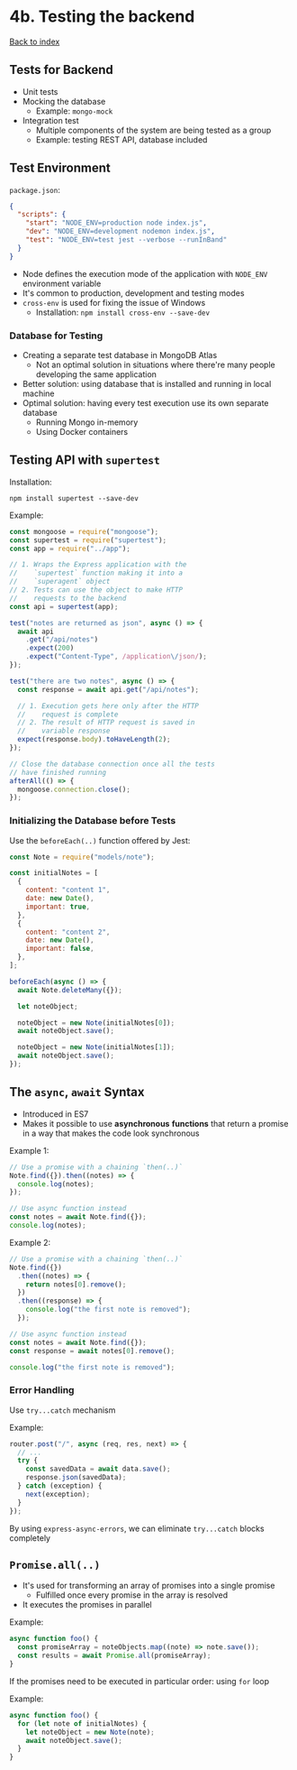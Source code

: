 # 4b. Testing the backend

[Back to index](../README.md)

## Tests for Backend

- Unit tests
- Mocking the database
  - Example: `mongo-mock`
- Integration test
  - Multiple components of the system are being tested as a group
  - Example: testing REST API, database included

## Test Environment

`package.json`:

```json
{
  "scripts": {
    "start": "NODE_ENV=production node index.js",
    "dev": "NODE_ENV=development nodemon index.js",
    "test": "NODE_ENV=test jest --verbose --runInBand"
  }
}
```

- Node defines the execution mode of the application with `NODE_ENV` environment variable
- It's common to production, development and testing modes
- `cross-env` is used for fixing the issue of Windows
  - Installation: `npm install cross-env --save-dev`

### Database for Testing

- Creating a separate test database in MongoDB Atlas
  - Not an optimal solution in situations where there're many people developing the same application
- Better solution: using database that is installed and running in local machine
- Optimal solution: having every test execution use its own separate database
  - Running Mongo in-memory
  - Using Docker containers

## Testing API with `supertest`

Installation:

```shell
npm install supertest --save-dev
```

Example:

```js
const mongoose = require("mongoose");
const supertest = require("supertest");
const app = require("../app");

// 1. Wraps the Express application with the
//    `supertest` function making it into a
//    `superagent` object
// 2. Tests can use the object to make HTTP
//    requests to the backend
const api = supertest(app);

test("notes are returned as json", async () => {
  await api
    .get("/api/notes")
    .expect(200)
    .expect("Content-Type", /application\/json/);
});

test("there are two notes", async () => {
  const response = await api.get("/api/notes");

  // 1. Execution gets here only after the HTTP
  //    request is complete
  // 2. The result of HTTP request is saved in
  //    variable response
  expect(response.body).toHaveLength(2);
});

// Close the database connection once all the tests
// have finished running
afterAll(() => {
  mongoose.connection.close();
});
```

### Initializing the Database before Tests

Use the `beforeEach(..)` function offered by Jest:

```js
const Note = require("models/note");

const initialNotes = [
  {
    content: "content 1",
    date: new Date(),
    important: true,
  },
  {
    content: "content 2",
    date: new Date(),
    important: false,
  },
];

beforeEach(async () => {
  await Note.deleteMany({});

  let noteObject;

  noteObject = new Note(initialNotes[0]);
  await noteObject.save();

  noteObject = new Note(initialNotes[1]);
  await noteObject.save();
});
```

## The `async`, `await` Syntax

- Introduced in ES7
- Makes it possible to use **asynchronous** **functions** that return a promise in a way that makes the code look synchronous

Example 1:

```js
// Use a promise with a chaining `then(..)`
Note.find({}).then((notes) => {
  console.log(notes);
});

// Use async function instead
const notes = await Note.find({});
console.log(notes);
```

Example 2:

```js
// Use a promise with a chaining `then(..)`
Note.find({})
  .then((notes) => {
    return notes[0].remove();
  })
  .then((response) => {
    console.log("the first note is removed");
  });

// Use async function instead
const notes = await Note.find({});
const response = await notes[0].remove();

console.log("the first note is removed");
```

### Error Handling

Use `try...catch` mechanism

Example:

```js
router.post("/", async (req, res, next) => {
  // ...
  try {
    const savedData = await data.save();
    response.json(savedData);
  } catch (exception) {
    next(exception);
  }
});
```

By using `express-async-errors`, we can eliminate `try...catch` blocks completely

## `Promise.all(..)`

- It's used for transforming an array of promises into a single promise
  - Fulfilled once every promise in the array is resolved
- It executes the promises in parallel

Example:

```js
async function foo() {
  const promiseArray = noteObjects.map((note) => note.save());
  const results = await Promise.all(promiseArray);
}
```

If the promises need to be executed in particular order: using `for` loop

Example:

```js
async function foo() {
  for (let note of initialNotes) {
    let noteObject = new Note(note);
    await noteObject.save();
  }
}
```
